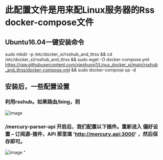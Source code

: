 # 此配置文件是用来配Linux服务器的Rss docker-compose文件
## Ubuntu16.04一键安装命令

sudo mkdir -p /etc/docker_xi/rsshub_and_ttrss && cd /etc/docker_xi/rsshub_and_ttrss && sudo wget  -O docker-compose.yml https://raw.githubusercontent.com/xieshunxi1/Linux_docker_xi/main/rsshub_and_ttrss/docker-compose.yml && sudo docker-compose up -d


## 安装后，一些配置设置

### 利用rsshub。如果路由/bing，则

![image](https://user-images.githubusercontent.com/111758647/201502203-4ff5deb1-90f1-4851-8cda-9a954cd5f3b0.png)



### /mercury-parser-api 开启后，我们配置以下插件。重新进入 偏好设置 – 订阅源-插件，API 那里填 'http://mercury.api:3000' ，然后保存即可。

![image](https://user-images.githubusercontent.com/111758647/201502112-56bf5990-30c4-46b9-b8cf-a98c0668aac3.png)
"


